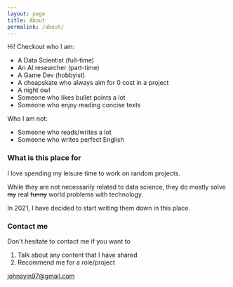 ```yaml
---
layout: page
title: About
permalink: /about/
---
```


Hi! Checkout who I am:
- A Data Scientist (full-time)
- An AI researcher (part-time)
- A Game Dev (hobbyist)
- A cheapskate who always aim for 0 cost in a project
- A night owl
- Someone who likes bullet points a lot  
- Someone who enjoy reading concise texts  
  
Who I am not:
- Someone who reads/writes a lot
- Someone who writes perfect English

### What is this place for

I love spending my leisure time to work on random projects.  

While they are not necessarily related to data science, they do mostly solve ~~my~~ real ~~funny~~ world problems with technology.  

In 2021, I have decided to start writing them down in this place.

### Contact me

Don't hesitate to contact me if you want to 
1. Talk about any content that I have shared
2. Recommend me for a role/project
  
[johnsyin97@gmail.com](mailto:johnsyin97@gmail.com)
